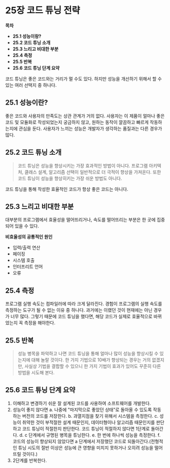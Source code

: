 # 25장 코드 튜닝 전략

**목차**

- **25.1 성능이랑?**
- **25.2 코드 튜닝 소개**
- **25.3 느리고 비대한 부분**
- **25.4 측정**
- **25.5 반복**
- **25.6 코드 튜닝 단계 요약**

코드 튜닝은 좋은 코드와는 거리가 멀 수도 있다. 하지만 성능을 개선하기 위해서 할 수 있는 여러 선택지 중 하나다.

## 25.1 성능이란?

좋은 코드와 사용자의 만족도는 상관 관계가 거의 없다. 사용자는 이 제품이 얼마나 좋은 코드 및 모듈화로 작성되었는지 궁금하지 않고, 원하는 동작이 깔끔하고 빠르게 작동하는지에 관심을 둔다. 사용자가 느끼는 성능은 개발자가 생각하는 품질과는 다른 경우가 많다.

## 25.2 코드 튜닝 소개

> 코드 튜닝은 성능을 향상시키는 가장 효과적인 방법이 아니다. 프로그램 아키텍처, 클래스 설계, 알고리즘 선택이 일반적으로 더 극적이 향상을 가져온다. 또한 코드 튜닝이 성능을 향상히키는 가장 쉬운 방법도 아니다.

코드 튜닝을 통해 작성한 효율적인 코드가 항상 좋은 코드는 아니다.

## 25.3 느리고 비대한 부분

대부분의 프로그램에서 효율성을 떨어뜨리거나, 속도를 떨어뜨리는 부분은 한 곳에 집중되어 있을 수 있다.

**비효울성의 공통적인 원인**

- 입력/출력 연산
- 페이징
- 시스템 호출
- 인터프리트 언어
- 오류

## 25.4 측정

프로그램 실행 속도는 컴파일러에 따라 크게 달라진다. 경험이 프로그램의 실행 속도를 측정하는 도구가 될 수 없는 이유 중 하나다. 과거에는 이랬던 것이 현재에는 아닌 경우가 너무 많다. 그렇기 때문에 코드 튜닝을 했다면, 해당 코드가 실제로 효율적으로 바뀌었는지 꼭 측정을 해야한다.

## 25.5 반복

> 성능 병목을 파악하고 나면 코드 튜닝을 통해 얼마나 많이 성능을 향상시킬 수 있는지에 대해 놀랄 것이다. 한 가지 기법으로 10배가 향상되는 경우는 거의 없겠지만, 사실상 기법을 결합할 수 있으니 한 가지 기법이 효과가 있어도 꾸준히 다른 방법을 시도해 본다.

## 25.6 코드 튜닝 단계 요약

1. 이해하고 변경하기 쉬운 잘 설계된 코드를 사용하여 소프트웨어를 개발한다.
2. 성능이 좋지 않다면
   a. 나중에 "마지막으로 좋았던 상태"로 돌아올 수 있도록 작동하는 버전의 코드를 저장한다.
   b. 과열지점을 찾기 위해서 시스템을 측정한다.
   c. 성능이 취약한 것이 부적절한 설계 때문인지, 데이터형이나 알고리즘 때문인지를 판단하고 코드 튜닝이 적절한지 판단한다. 코드 튜닝이 적절하지 않다면 1단계로 돌아간다.
   d. c 단계에서 규명된 병목을 튜닝한다.
   e. 한 번에 하나씩 성능을 측정한다.
   f. 코드의 성능이 향상되지 않았다면 a 단계에서 저장했던 코드로 되돌아간다.(전형적인 튜닝 시도의 절반 이상은 성능에 큰 영향을 미치지 못하거나 오히려 성능을 떨어뜨릴 것이다.)
3. 2단계를 반복한다.
